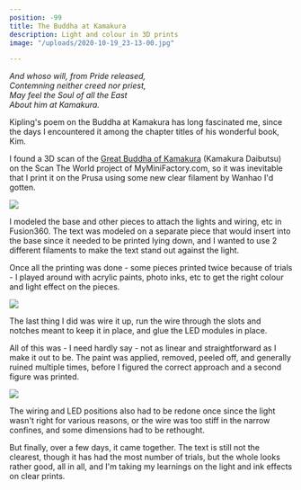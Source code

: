 ```yaml
---
position: -99
title: The Buddha at Kamakura
description: Light and colour in 3D prints
image: "/uploads/2020-10-19_23-13-00.jpg"

---
```

_And whoso will, from Pride released,  
Contemning neither creed nor priest,  
May feel the Soul of all the East  
About him at Kamakura._

Kipling's poem on the Buddha at Kamakura has long fascinated me, since the days I encountered it among the chapter titles of his wonderful book, Kim.

I found a 3D scan of the [Great Buddha of Kamakura](mmf.io/o/1852) (Kamakura Daibutsu) on the Scan The World project of MyMiniFactory.com, so it was inevitable that I print it on the Prusa using some new clear filament by Wanhao I'd gotten.

![](/uploads/img_20200321_190100052.jpg)

I modeled the base and other pieces to attach the lights and wiring, etc in Fusion360. The text was modeled on a separate piece that would insert into the base since it needed to be printed lying down, and I wanted to use 2 different filaments to make the text stand out against the light.

Once all the printing was done - some pieces printed twice because of trials - I played around with acrylic paints, photo inks, etc to get the right colour and light effect on the pieces.

![](/uploads/img_20200426_202046598.jpg)

The last thing I did was wire it up, run the wire through the slots and notches meant to keep it in place, and glue the LED modules in place.

All of this was - I need hardly say - not as linear and straightforward as I make it out to be. The paint was applied, removed, peeled off, and generally ruined multiple times, before I figured the correct approach and a second figure was printed.

![](/uploads/img_20200530_020328838.jpg)

The wiring and LED positions also had to be redone once since the light wasn't right for various reasons, or the wire was too stiff in the narrow confines, and some dimensions had to be rethought.

But finally, over a few days, it came together. The text is still not the clearest, though it has had the most number of trials, but the whole looks rather good, all in all, and I'm taking my learnings on the light and ink effects on clear prints.